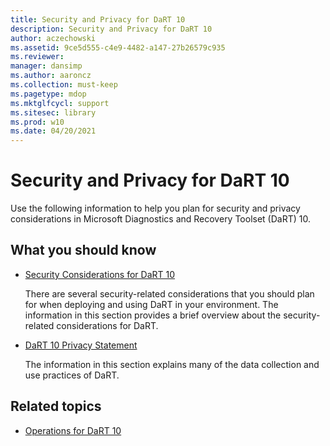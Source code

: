 ```yaml
---
title: Security and Privacy for DaRT 10
description: Security and Privacy for DaRT 10
author: aczechowski
ms.assetid: 9ce5d555-c4e9-4482-a147-27b26579c935
ms.reviewer: 
manager: dansimp
ms.author: aaroncz
ms.collection: must-keep
ms.pagetype: mdop
ms.mktglfcycl: support
ms.sitesec: library
ms.prod: w10
ms.date: 04/20/2021
---
```


# Security and Privacy for DaRT 10

Use the following information to help you plan for security and privacy considerations in Microsoft Diagnostics and Recovery Toolset (DaRT) 10.

## What you should know

- [Security Considerations for DaRT 10](security-considerations-for-dart-10.md)

    There are several security-related considerations that you should plan for when deploying and using DaRT in your environment. The information in this section provides a brief overview about the security-related considerations for DaRT.

- [DaRT 10 Privacy Statement](dart-10-privacy-statement.md)

    The information in this section explains many of the data collection and use practices of DaRT.

## Related topics

- [Operations for DaRT 10](operations-for-dart-10.md)
